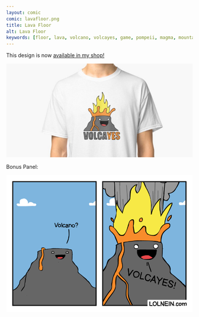 ```yaml
---
layout: comic
comic: lavafloor.png
title: Lava Floor
alt: Lava Floor
keywords: [floor, lava, volcano, volcayes, game, pompeii, magma, mountain, eruption]
---
```


This design is now [available in my shop!](https://www.redbubble.com/people/LOLNEIN/shop)

[![Volcayes Shirt](/images/volcayes_shirt.png)](https://www.redbubble.com/people/LOLNEIN/shop)


Bonus Panel:

![Lava Floor Bonus Panel](/images/lavafloor_bonus.png)
